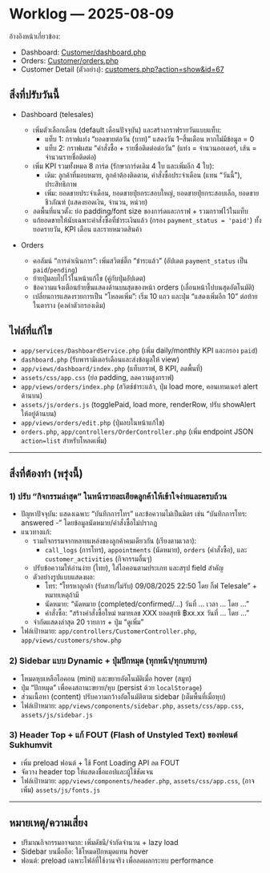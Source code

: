   # Worklog — 2025-08-09

อ้างอิงหน้าเกี่ยวข้อง:
- Dashboard: [Customer/dashboard.php](https://www.prima49.com/Customer/dashboard.php)
- Orders: [Customer/orders.php](https://www.prima49.com/Customer/orders.php)
- Customer Detail (ตัวอย่าง): [customers.php?action=show&id=67](https://www.prima49.com/Customer/customers.php?action=show&id=67)

## สิ่งที่ปรับวันนี้
- Dashboard (telesales)
  - เพิ่มตัวเลือกเดือน (default เดือนปัจจุบัน) และสร้างกราฟรายวันแบบแท็บ:
    - แท็บ 1: กราฟแท่ง “ยอดขายต่อวัน (บาท)” แสดงวัน 1–สิ้นเดือน หากไม่มีข้อมูล = 0
    - แท็บ 2: กราฟผสม “คำสั่งซื้อ + รายชื่อติดต่อต่อวัน” (แท่ง = จำนวนออเดอร์, เส้น = จำนวนรายชื่อติดต่อ)
  - เพิ่ม KPI รวมทั้งหมด 8 การ์ด (รักษาการ์ดเดิม 4 ใบ และเพิ่มอีก 4 ใบ):
    - เดิม: ลูกค้าที่มอบหมาย, ลูกค้าต้องติดตาม, คำสั่งซื้อประจำเดือน (แทน “วันนี้”), ประสิทธิภาพ
    - เพิ่ม: ยอดขายประจำเดือน, ยอดขายปุ๋ยกระสอบใหญ่, ยอดขายปุ๋ยกระสอบเล็ก, ยอดขายชีวภัณฑ์ (แสดงยอดเงิน, จำนวน, หน่วย)
  - ลดพื้นที่แนวตั้ง: ย่อ padding/font size ของการ์ดและกราฟ + รวมกราฟไว้ในแท็บ
  - แก้ยอดขายให้นับเฉพาะคำสั่งซื้อที่ชำระเงินแล้ว (กรอง `payment_status = 'paid'`) ทั้งยอดรายวัน, KPI เดือน และรายหมวดสินค้า

- Orders
  - คอลัมน์ “การดำเนินการ”: เพิ่มสวิตช์ติ๊ก “ชำระแล้ว” (อัปเดต `payment_status` เป็น `paid`/`pending`)
  - ย้ายปุ่มลบไปไว้ในหน้าแก้ไข (คู่กับปุ่มอัปเดต)
  - ข้อความแจ้งเตือนย้ายขึ้นแสดงด้านบนสุดของหน้า orders (เลื่อนหน้าไปบนสุดอัตโนมัติ)
  - เปลี่ยนการแสดงรายการเป็น “โหลดเพิ่ม”: เริ่ม 10 แถว และปุ่ม “แสดงเพิ่มอีก 10” ต่อท้ายในตาราง (คงค่าตัวกรองเดิม)

## ไฟล์ที่แก้ไข
- `app/services/DashboardService.php` (เพิ่ม daily/monthly KPI และกรอง `paid`)
- `dashboard.php` (รับพารามิเตอร์เดือนและส่งข้อมูลให้ view)
- `app/views/dashboard/index.php` (แท็บกราฟ, 8 KPI, ลดพื้นที่)
- `assets/css/app.css` (ย่อ padding, ลดความสูงกราฟ)
- `app/views/orders/index.php` (สวิตช์ชำระแล้ว, ปุ่ม load more, คอนเทนเนอร์ alert ด้านบน)
- `assets/js/orders.js` (togglePaid, load more, renderRow, ปรับ showAlert ให้อยู่ด้านบน)
- `app/views/orders/edit.php` (ปุ่มลบในหน้าแก้ไข)
- `orders.php`, `app/controllers/OrderController.php` (เพิ่ม endpoint JSON `action=list` สำหรับโหลดเพิ่ม)

---

## สิ่งที่ต้องทำ (พรุ่งนี้)

### 1) ปรับ “กิจกรรมล่าสุด” ในหน้ารายละเอียดลูกค้าให้เข้าใจง่ายและครบถ้วน
- ปัญหาปัจจุบัน: แสดงเฉพาะ “บันทึกการโทร” และข้อความไม่เป็นมิตร เช่น “บันทึกการโทร: answered -” โดยข้อมูลนัดหมาย/คำสั่งซื้อไม่ปรากฏ
- แนวทางแก้:
  - รวมกิจกรรมจากหลายแหล่งของลูกค้าคนเดียวกัน (เรียงตามเวลา):
    - `call_logs` (การโทร), `appointments` (นัดหมาย), `orders` (คำสั่งซื้อ), และ `customer_activities` (กิจกรรมอื่นๆ)
  - ปรับข้อความให้อ่านง่าย (ไทย), ใส่ไอคอนตามประเภท และสรุป field สำคัญ
  - ตัวอย่างรูปแบบแสดงผล:
    - โทร: “โทรหาลูกค้า (รับสาย/ไม่รับ) 09/08/2025 22:50 โดย กิ๊ฟ Telesale” + หมายเหตุถ้ามี
    - นัดหมาย: “นัดหมาย (completed/confirmed/...) วันที่ … เวลา … โดย …”
    - คำสั่งซื้อ: “สร้างคำสั่งซื้อใหม่ หมายเลข XXX ยอดสุทธิ ฿xx.xx วันที่ … โดย …”
  - จำกัดแสดงล่าสุด 20 รายการ + ปุ่ม “ดูเพิ่ม”
- ไฟล์เป้าหมาย: `app/controllers/CustomerController.php`, `app/views/customers/show.php`

### 2) Sidebar แบบ Dynamic + ปุ่มปักหมุด (ทุกหน้า/ทุกบทบาท)
- โหมดหุบเหลือไอคอน (mini) และขยายอัตโนมัติเมื่อ hover (สมูท)
- ปุ่ม “ปักหมุด” เพื่อคงสถานะขยาย/หุบ (persist ด้วย `localStorage`)
- ส่วนเนื้อหา (content) ปรับความกว้างอัตโนมัติตาม sidebar (เต็มพื้นที่เมื่อหุบ)
- ไฟล์เป้าหมาย: `app/views/components/sidebar.php`, `assets/css/app.css`, `assets/js/sidebar.js`

### 3) Header Top + แก้ FOUT (Flash of Unstyled Text) ของฟอนต์ Sukhumvit
- เพิ่ม preload ฟอนต์ + ใช้ Font Loading API ลด FOUT
- จัดวาง header top ให้แสดงชื่อแอปและผู้ใช้ชัดเจน
- ไฟล์เป้าหมาย: `app/views/components/header.php`, `assets/css/app.css`, (อาจเพิ่ม) `assets/js/fonts.js`

---

## หมายเหตุ/ความเสี่ยง
- ปริมาณกิจกรรมอาจมาก: เพิ่มดัชนี/จำกัดจำนวน + lazy load
- Sidebar บนมือถือ: ใช้โหมดปักหมุดแทน hover
- ฟอนต์: preload เฉพาะไฟล์ที่ใช้งานจริง เพื่อลดผลกระทบ performance
